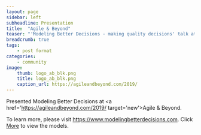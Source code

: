 ```yaml
---
layout: page
sidebar: left
subheadline: Presentation
title:  "Agile & Beyond"
teaser: "'Modeling Better Decisions - making quality decisions' talk at Iowa .NET User Group in Des Moines, IA"
breadcrumb: true
tags:
    - post format
categories:
    - community
image:
    thumb: logo_ab_blk.png
    title: logo_ab_blk.png
    caption_url: https://agileandbeyond.com/2019/
---
```

Presented Modeling Better Decisions at <a href='https://agileandbeyond.com/2019/ target='new'>Agile & Beyond</a>.

To learn more, please visit <a href='https://www.modelingbetterdecisions.com' target='new'>https://www.modelingbetterdecisions.com</a>.  Click <a href='https://www.modelingbetterdecisions.com/more/' target='new'>More</a> to view the models.